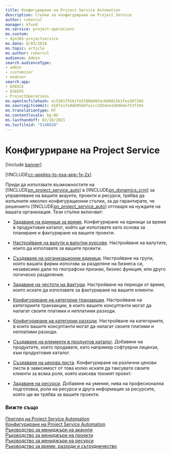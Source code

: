 ```yaml
---
title: Конфигуриране на Project Service Automation
description: Стъпки за конфигуриране на Project Service
author: ruhercul
manager: kfend
ms.service: project-operations
ms.custom:
- dyn365-projectservice
ms.date: 8/03/2018
ms.topic: article
ms.author: ruhercul
audience: Admin
search.audienceType:
- admin
- customizer
- enduser
search.app:
- D365CE
- D365PS
- ProjectOperations
ms.openlocfilehash: ec5381f91b1fe5198bd93ac8d6015b1fea38738d
ms.sourcegitcommit: 418fa1fe9d605b8faccc2d5dee1b04b4e753f194
ms.translationtype: HT
ms.contentlocale: bg-BG
ms.lasthandoff: 02/10/2021
ms.locfileid: "5146920"
---
```

# <a name="configure-project-service"></a>Конфигуриране на Project Service

[!include [banner](../includes/psa-now-project-operations.md)]

[!INCLUDE[cc-applies-to-psa-app-1x-2x](../includes/cc-applies-to-psa-app-1x-2x.md)]

Преди да използвате възможностите на [!INCLUDE[pn_project_service_auto](../includes/pn-project-service-auto.md)] в [!INCLUDE[pn_dynamics_crm](../includes/pn-dynamics-crm.md)] за управляване на вашите акаунти, проекти и ресурси, трябва да изпълните няколко конфигурационни стъпки, за да гарантирате, че решението [!INCLUDE[pn_project_service_auto](../includes/pn-project-service-auto.md)] отговаря на нуждите на вашата организация. Тези стъпки включват:  
  
-   [Задаване на единици за време](../psa/set-up-time-units.md). Конфигуриране на единици за време в продуктовия каталог, който ще използвате като основа за планиране и фактуриране на вашите проекти.  
  
-   [Настройване на валути и валутни курсове](../psa/set-up-currencies-exchange-rates.md). Настройване на валутите, които да използвате за вашите проекти.  
  
-   [Създаване на организационни единици](../psa/create-organizational-units.md). Настройване на групи, които вашата фирма използва за разделяне на бизнеса си, независимо дали по географски признак, бизнес функция, или друго логическо разделение.  
  
-   [Задаване на честоти на фактури](../psa/set-up-invoice-frequencies.md). Настройване на периоди от време, които искате да използвате за фактуриране на вашите клиенти.  
  
-   [Конфигуриране на категории транзакции](../psa/configure-transaction-categories.md). Настройване на категориите транзакции, в които вашите консултанти могат да налагат своите платими и неплатими разходи.  
  
-   [Конфигуриране на категории разходи](../psa/configure-expense-categories.md). Настройване на категориите, в които вашите консултанти могат да налагат своите платими и неплатими разходи.  
  
-   [Създаване на елементи в продуктов каталог](../psa/create-product-catalog-items.md). Добавяне на продуктите, които продавате, като например софтуерни лицензи, към продуктовия каталог.  
  
-   [Създаване на ценова листа](../psa/create-price-list.md). Конфигуриране на различни ценови листи в зависимост от това колко искате да таксувате своите клиенти за всяка роля, която изисква техният проект.  
  
-   [Задаване на ресурси](../psa/set-up-resources.md). Добавяне на умения, нива на професионална подготовка, роли на ресурси и друга информация за ресурсите, която ще ви трябва за вашите проекти.  
  
### <a name="see-also"></a>Вижте също  
 [Преглед на Project Service Automation](../psa/overview.md)   
 [Конфигуриране на Project Service Automation](../psa/configure.md)   
 [Ръководство за мениджъри на акаунти](../psa/account-manager-guide.md)   
 [Ръководство за мениджъри на проекти](../psa/project-manager-guide.md)   
 [Ръководство за мениджъри на ресурси](../psa/resource-manager-guide.md)   
 [Ръководство за време, разходи и сътрудничество](../psa/time-expense-collaboration-guide.md)
